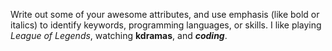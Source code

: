 Write out some of your awesome attributes, and use emphasis (like bold or italics) to identify keywords, programming languages, or skills. 
I like playing *League of Legends*, watching **kdramas**, and _**coding**_. 
